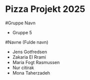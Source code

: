 # Pizza Projekt 2025

#Gruppe Navn
- Gruppe 5

#Navne (Fulde navn)
- Jens Gotfredsen
- Zakaria El Rrami
- Maria Fogt Rasmussen
- Nur citirak
- Mona Taherzadeh

